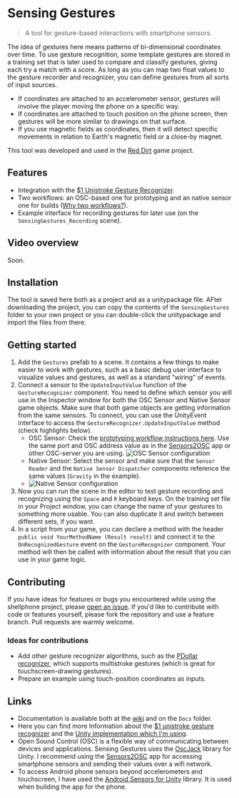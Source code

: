 # Sensing Gestures

> A tool for gesture-based interactions with smartphone sensors.

The idea of gestures here means patterns of bi-dimensional coordinates over time. To use gesture recognition, some template gestures are stored in a training set that is later used to compare and classify gestures, giving each try a match with a score. As long as you can map two float values to the gesture recorder and recognizer, you can define gestures from all sorts of input sources.

* If coordinates are attached to an accelerometer sensor, gestures will involve the player moving the phone on a specific way.
* If coordinates are attached to touch position on the phone screen, then gestures will be more similar to drawings on that surface.
* If you use magnetic fields as coordinates, then it will detect specific movements in relation to Earth's magnetic field or a close-by magnet.

This tool was developed and used in the [Red Dirt](https://github.com/enricllagostera/RedDirt/) game project.

## Features

* Integration with the [$1 Unistroke Gesture Recognizer](http://depts.washington.edu/madlab/proj/dollar/index.html).
* Two workflows: an OSC-based one for prototyping and an native sensor one for builds ([Why two workflows?](https://github.com/enricllagostera/SensingGestures/wiki/OSC-based-prototyping-and-native-sensors)).
* Example interface for recording gestures for later use (on the `SensingGestures_Recording` scene).

## Video overview

Soon.

## Installation

The tool is saved here both as a project and as a unitypackage file. AFter downloading the project, you can copy the contents of the `SensingGestures` folder to your own project or you can double-click the unitypackage and import the files from there.

## Getting started

1. Add the `Gestures` prefab to a scene. It contains a few things to make easier to work with gestures, such as a basic debug user interface to visualize values and gestures, as well as a standard "wiring" of events.
2. Connect a sensor to the `UpdateInputValue` function of the `GestureRecognizer` component. You need to define which sensor you will use in the Inspector window for both the OSC Sensor and Native Sensor game objects. Make sure that both game objects are getting information from the same sensors. To connect, you can use the UnityEvent interface to access the `GestureRecognizer.UpdateInputValue` method (check highlights below).
   + OSC Sensor: Check the [prototyping workflow instructions here](https://github.com/enricllagostera/SensingGestures/wiki/OSC-based-prototyping-and-native-sensors). Use the same port and OSC address value as in the [Sensors2OSC](https://sensors2.org/osc/) app or other OSC-server you are using.
    ![OSC Sensor configuration](value-connection-osc.png)
   + Native Sensor: Select the sensor and make sure that the `Sensor Reader` and the `Native Sensor Dispatcher` components reference the same values (`Gravity` in the example).
   + ![Native Sensor configuration](value-connection-native.png)
3. Now you can run the scene in the editor to test gesture recording and recognizing using the `Space` and `R` keyboard keys. On the training set file in your Project window, you can change the name of your gestures to something more usable. You can also duplicate it and switch between different sets, if you want.
4. In a script from your game, you can declare a method with the header `public void YourMethodName (Result result)` and connect it to the `OnRecognizedGesture` event on the `GestureRecognizer` component. Your method will then be called with information about the result that you can use in your game logic.

## Contributing

If you have ideas for features or bugs you encountered while using the shellphone project, please [open an issue](https://github.com/enricllagostera/SensingGestures/issues). If you'd like to contribute with code or features yourself, please fork the repository and use a feature branch. Pull requests are warmly welcome.

### Ideas for contributions

* Add other gesture recognizer algorithms, such as the [PDollar recognizer](https://assetstore.unity.com/packages/tools/input-management/pdollar-point-cloud-gesture-recognizer-21660), which supports multistroke gestures (which is great for touchscreen-drawing gestures).
* Prepare an example using touch-position coordinates as inputs.

## Links

* Documentation is available both at the [wiki](https://github.com/enricllagostera/SensingGestures/wiki) and on the `Docs` folder.
* Here you can find more Information about the [$1 unistroke gesture recognizer](http://depts.washington.edu/madlab/proj/dollar/index.html) and the [Unity implementation which I'm using](https://github.com/SteBeeGizmo/DollarUnity).
* Open Sound Control (OSC) is a flexible way of communicating between devices and applications. Sensing Gestures uses the [OscJack](https://github.com/keijiro/OscJack) library for Unity. I recommend using the [Sensors2OSC](https://sensors2.org/osc/) app for accessing smartphone sensors and sending their values over a wifi network.
* To access Android phone sensors beyond accelerometers and touchscreen, I have used the [Android Sensors for Unity](https://github.com/mmeiburg/unityAndroidSensors) library. It is used when building the app for the phone.